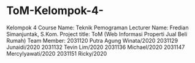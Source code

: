 # ToM-Kelompok-4-
<a>Kelompok 4<a>
Course Name: Teknik Pemograman
Lecturer Name: Fredian Simanjuntak, S.Kom.
Project title: ToM (Web Informasi Properti Jual Beli Rumah)
Team Member:
2031120 Putra Agung Winata/2020
2031129 Junaidi/2020
2031132 Tevin Lim/2020
2031136 Michael/2020
2031147 Mercylyawati/2020
2031151 Ricky/2020
